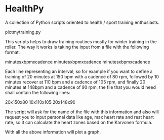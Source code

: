 # HealthPy

A collection of Python scripts oriented to health / sport training enthusiasts.

plotmytraining.py 

This scripts helps to draw training routines mostly for winter training in the roller. 
The way it works is taking the input from a file with the following format:

minutesxbpmxcadence
minutesxbpmxcadence
minutesxbpmxcadence

Each line representing an interval; so for example if you want to define a training of 20 minutes at 150 bpm with a cadence of 80 rpm, followed by 10 minutes recover at 110 bpm and a cadence of 105 rpm, and finally 20 minutes at 148bpm and a cadence of 90 rpm, the file that you would need shall contain the following lines:

20x150x80
10x110x105
20x148x90

The script will ask for the name of the file with this information and also will request you to input personal data like age, max heart rate and rest heart rate, so it can calculate the heart zones based on the Karvonen formula.

With all the above information will plot a graph.
